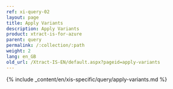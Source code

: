 ```yaml
---
ref: xi-query-02
layout: page
title: Apply Variants
description: Apply Variants
product: xtract-is-for-azure
parent: query
permalink: /:collection/:path
weight: 2
lang: en_GB
old_url: /Xtract-IS-EN/default.aspx?pageid=apply-variants
---
```

{% include _content/en/xis-specific/query/apply-variants.md %}
